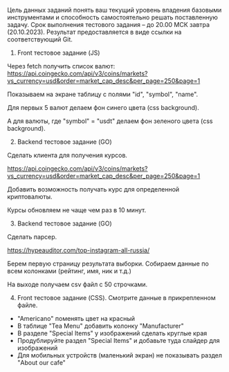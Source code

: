 Цель данных заданий понять ваш текущий уровень владения базовыми инструментами и способность самостоятельно решать поставленную задачу.
Срок выполнения тестового задания – до 20.00 МСК завтра (20.10.2023). 
Результат предоставляется в виде ссылки на соответствующий Git.

1) Front тестовое задание (JS)

Через fetch получить список валют:
https://api.coingecko.com/api/v3/coins/markets?vs_currency=usd&order=market_cap_desc&per_page=250&page=1

Показываем на экране таблицу с полями "id", "symbol", "name".

Для первых 5 валют делаем фон синего цвета (css background).

А для валюты, где "symbol" = "usdt" делаем фон зеленого цвета (css background).

2) Backend тестовое задание (GO)

Сделать клиента для получения курсов.

https://api.coingecko.com/api/v3/coins/markets?vs_currency=usd&order=market_cap_desc&per_page=250&page=1

Добавить возможность получать курс для определенной криптовалюты.

Курсы обновляем не чаще чем раз в 10 минут.

3) Backend тестовое задание (GO)

Сделать парсер.

https://hypeauditor.com/top-instagram-all-russia/

Берем первую страницу результата выборки.
Собираем данные по всем колонками (рейтинг, имя, ник и т.д.)

На выходе получаем csv файл с 50 строчками.

4) Front тестовое задание (CSS). Смотрите данные в прикрепленном файле.

- "Americano" поменять цвет на красный
- В таблице "Tea Menu" добавить колонку "Manufacturer"
- В разделе "Special Items" у изображений сделать круглые края
- Продублируйте раздел "Special Items" и добавьте туда слайдер для изображений
- Для мобильных устройств (маленький экран) не показывать раздел "About our cafe"